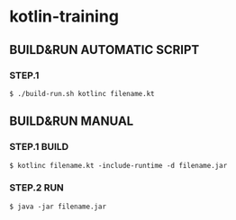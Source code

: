 # kotlin-training

## BUILD&RUN AUTOMATIC SCRIPT
### STEP.1
```
$ ./build-run.sh kotlinc filename.kt
```

## BUILD&RUN MANUAL
### STEP.1 BUILD
```
$ kotlinc filename.kt -include-runtime -d filename.jar
```

### STEP.2 RUN
```
$ java -jar filename.jar
```
